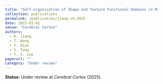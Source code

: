 ```yaml
---
title: "Self-organization of Shape and Texture Functional Domains in Macaque V4"
collection: publications
permalink: /publication/jiang-v4-2025
date: 2025-01-01
venue: "Cerebral Cortex"
authors:
  - D. Jiang
  - T. Wang
  - Y. Bian
  - S. Tang
  - T.-S. Lee
paperurl: ""
category: "Under review"
---
```


**Status:** Under review at *Cerebral Cortex* (2025).
